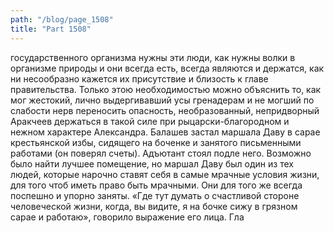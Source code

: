 ```yaml
---
path: "/blog/page_1508"
title: "Part 1508"
---
```


государственного организма нужны эти люди, как нужны волки в организме природы и они всегда есть, всегда являются и держатся, как ни несообразно кажется их присутствие и близость к главе правительства. Только этою необходимостью можно объяснить то, как мог жестокий, лично выдергивавший усы гренадерам и не могший по слабости нерв переносить опасность, необразованный, непридворный Аракчеев держаться в такой силе при рыцарски-благородном и нежном характере Александра.
Балашев застал маршала Даву в сарае крестьянской избы, сидящего на боченке и занятого письменными работами (он поверял счеты). Адъютант стоял подле него. Возможно было найти лучшее помещение, но маршал Даву был один из тех людей, которые нарочно ставят себя в самые мрачные условия жизни, для того чтоб иметь право быть мрачными. Они для того же всегда поспешно и упорно заняты. «Где тут думать о счастливой стороне человеческой жизни, когда, вы видите, я на бочке сижу в грязном сарае и работаю», говорило выражение его лица. Гла
